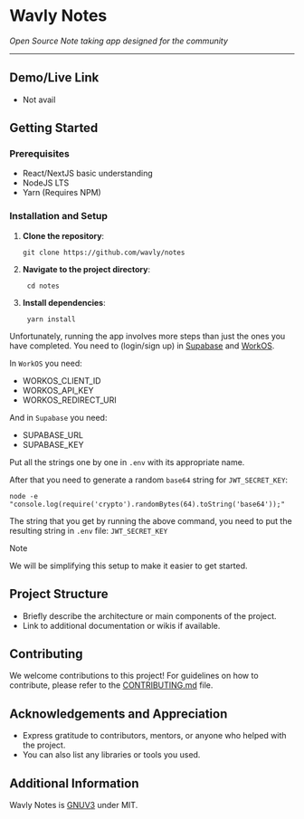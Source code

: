 # Wavly Notes

*Open Source Note taking app designed for the community*

---

## Demo/Live Link

- Not avail

## Getting Started

### Prerequisites

- React/NextJS basic understanding
- NodeJS LTS
- Yarn (Requires NPM)

### Installation and Setup

1. **Clone the repository**:
    ```
    git clone https://github.com/wavly/notes
    ```
2. **Navigate to the project directory**:

    ```
     cd notes
    ```

3. **Install dependencies**:

    ```
     yarn install
    ```

Unfortunately, running the app involves more steps than just the ones you have completed. You need to (login/sign up) in [Supabase](https://supabase.com/) and [WorkOS](https://workos.com/).

In `WorkOS` you need:

- WORKOS_CLIENT_ID
- WORKOS_API_KEY
- WORKOS_REDIRECT_URI

And in `Supabase` you need:

- SUPABASE_URL
- SUPABASE_KEY

Put all the strings one by one in `.env` with its appropriate name.

After that you need to generate a random `base64` string for `JWT_SECRET_KEY`:

```
node -e "console.log(require('crypto').randomBytes(64).toString('base64'));"
```

The string that you get by running the above command, you need to put the resulting string in `.env` file: `JWT_SECRET_KEY`

> [!NOTE]
> We will be simplifying this setup to make it easier to get started.

## Project Structure

- Briefly describe the architecture or main components of the project.
- Link to additional documentation or wikis if available.

## Contributing

We welcome contributions to this project! For guidelines on how to contribute, please refer to the [CONTRIBUTING.md](.github/CONTRIBUTING.md) file.

## Acknowledgements and Appreciation

- Express gratitude to contributors, mentors, or anyone who helped with the project.
- You can also list any libraries or tools you used.

## Additional Information

Wavly Notes is [GNUV3](LICENSE) under MIT.
